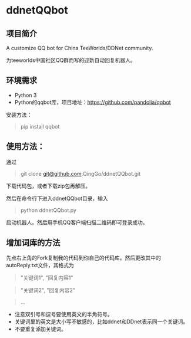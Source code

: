 # ddnetQQbot

## 项目简介
A customize QQ bot for China TeeWorlds/DDNet community. 

为teeworlds中国社区QQ群而写的迎新自动回复机器人。

## 环境需求
- Python 3
- Python的qqbot库，项目地址：https://github.com/pandolia/qqbot

安装方法：
> pip install qqbot

## 使用方法：
通过
> git clone git@github.com:QingGo/ddnetQQbot.git

下载代码包，或者下载zip包再解压。

然后在命令行下进入ddnetQQbot目录，输入
> python ddnetQQbot.py

启动机器人。然后用手机QQ客户端扫描二维码即可登录成功。

## 增加词库的方法
先点右上角的Fork复制我的代码到你自己的代码库。然后更改其中的autoReply.txt文件，其格式为


>"关键词1", "回复内容1"

>"关键词2", "回复内容2"

>...

- 注意双引号和逗号要使用英文的半角符号。
- 关键词里的英文是大小写不敏感的，比如ddnet和DDnet表示同一个关键词。
- 不要重复添加关键词。
